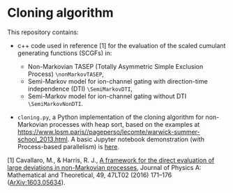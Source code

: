 
# Cloning algorithm

This repository contains:

- c++ code used in reference [1] for the evaluation of the scaled cumulant generating functions (SCGFs) in:
    - Non-Markovian TASEP (Totally Asymmetric Simple Exclusion Process) `\nonMarkovTASEP`,
    - Semi-Markov model for ion-channel gating with direction-time independence (DTI) `\SemiMarkovDTI`,
    - Semi-Markov model for ion-channel gating without DTI `\SemiMarkovNonDTI`.

- `cloning.py`, a Python implementation of the cloning algorithm for non-Markovian processes with heap sort, based on the examples at https://www.lpsm.paris//pageperso/lecomte/warwick-summer-school_2013.html. A basic Jupyter notebook demonstration (with Process-based parallelism) is [here](https://github.com/mcavallaro/cloning/blob/master/cloning.ipynb).

[1] Cavallaro, M., & Harris, R. J., [A framework for the direct evaluation of large deviations in non-Markovian processes](https://doi.org/10.1088/1751-8113/49/47/47LT02988), Journal of Physics A: Mathematical and Theoretical, 49, 47LT02 (2016) 171–176 ([ArXiv:1603.05634](https://arxiv.org/abs/1603.05634v4)).
